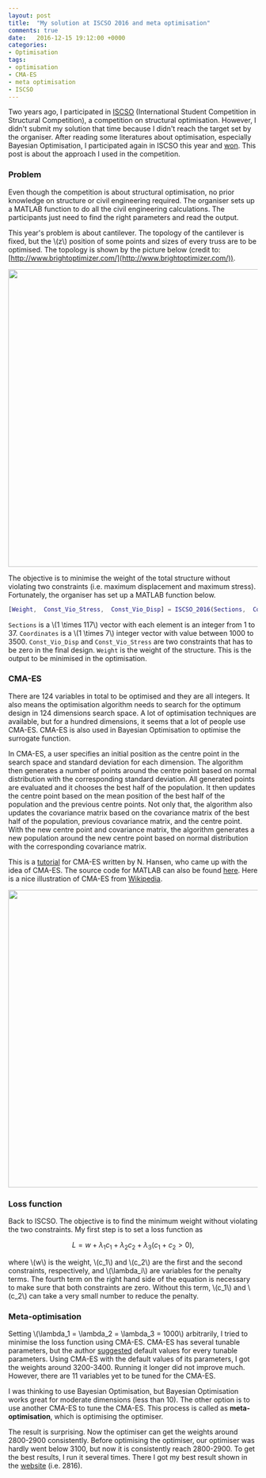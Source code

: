 ```yaml
---
layout: post
title:  "My solution at ISCSO 2016 and meta optimisation"
comments: true
date:   2016-12-15 19:12:00 +0000
categories:
- Optimisation
tags:
- optimisation
- CMA-ES
- meta optimisation
- ISCSO
---
```


Two years ago, I participated in [ISCSO](http://www.brightoptimizer.com/) (International Student Competition in Structural Competition),
a competition on structural optimisation.
However, I didn't submit my solution that time because I didn't reach the target set by the organiser.
After reading some literatures about optimisation, especially Bayesian Optimisation, I participated again in ISCSO this year and
[won](http://www.brightoptimizer.com/winner-of-iscso-2016/).
This post is about the approach I used in the competition.

### Problem

Even though the competition is about structural optimisation, no prior knowledge on structure or civil engineering required.
The organiser sets up a MATLAB function to do all the civil engineering calculations.
The participants just need to find the right parameters and read the output.

This year's problem is about cantilever. The topology of the cantilever is fixed, but the \\(z\\) position of some points and sizes of every truss are to be optimised.
The topology is shown by the picture below (credit to:[http://www.brightoptimizer.com/](http://www.brightoptimizer.com/)).

<a href="{{ site.baseurl }}/assets/iscso-problem.png"><img src="{{ site.baseurl }}/assets/iscso-problem.png" width="600"/></a>

The objective is to minimise the weight of the total structure without violating two constraints (i.e. maximum displacement and maximum stress).
Fortunately, the organiser has set up a MATLAB function below.

```matlab
[Weight,  Const_Vio_Stress,  Const_Vio_Disp] = ISCSO_2016(Sections,  Coordinates,  0);
```

`Sections` is a \\(1 \times 117\\) vector with each element is an integer from 1 to 37. 
`Coordinates` is a \\(1 \times 7\\) integer vector with value between 1000 to 3500.
`Const_Vio_Disp` and `Const_Vio_Stress` are two constraints that has to be zero in the final design.
`Weight` is the weight of the structure. This is the output to be minimised in the optimisation.

### CMA-ES

There are 124 variables in total to be optimised and they are all integers.
It also means the optimisation algorithm needs to search for the optimum design in 124 dimensions search space.
A lot of optimisation techniques are available, but for a hundred dimensions, it seems that a lot of people use CMA-ES.
CMA-ES is also used in Bayesian Optimisation to optimise the surrogate function.

In CMA-ES, a user specifies an initial position as the centre point in the search space and standard deviation for each dimension.
The algorithm then generates a number of points around the centre point based on normal distribution with the corresponding standard deviation.
All generated points are evaluated and it chooses the best half of the population.
It then updates the centre point based on the mean position of the best half of the population and the previous centre points.
Not only that, the algorithm also updates the covariance matrix based on the covariance matrix of the best half of the population, previous covariance matrix, and the centre point.
With the new centre point and covariance matrix, the algorithm generates a new population around the new centre point 
based on normal distribution with the corresponding covariance matrix.

This is a [tutorial](https://arxiv.org/pdf/1604.00772.pdf) for CMA-ES written by N. Hansen, who came up with the idea of CMA-ES.
The source code for MATLAB can also be found [here](https://www.lri.fr/~hansen/cmaes_inmatlab.html).
Here is a nice illustration of CMA-ES from [Wikipedia](https://en.wikipedia.org/wiki/CMA-ES).

<a href="{{ site.baseurl }}/assets/cma-es.png"><img src="{{ site.baseurl }}/assets/cma-es.png" width="600"/></a>

### Loss function

Back to ISCSO. The objective is to find the minimum weight without violating the two constraints.
My first step is to set a loss function as

$$
L = w + \lambda_1 c_1 + \lambda_2 c_2 + \lambda_3 (c_1 + c_2 > 0),
$$

where \\(w\\) is the weight, \\(c_1\\) and \\(c_2\\) are the first and the second constraints, respectively, and
\\(\lambda_i\\) are variables for the penalty terms.
The fourth term on the right hand side of the equation is necessary to make sure that both constraints are zero.
Without this term, \\(c_1\\) and \\(c_2\\) can take a very small number to reduce the penalty.

### Meta-optimisation

Setting \\(\lambda_1 = \lambda_2 = \lambda_3 = 1000\\) arbitrarily, I tried to minimise the loss function using CMA-ES.
CMA-ES has several tunable parameters, but the author [suggested](https://arxiv.org/pdf/1604.00772.pdf) default values for every tunable parameters.
Using CMA-ES with the default values of its parameters, I got the weights around 3200-3400.
Running it longer did not improve much.
However, there are 11 variables yet to be tuned for the CMA-ES.

I was thinking to use Bayesian Optimisation, but Bayesian Optimisation works great for moderate dimensions (less than 10).
The other option is to use another CMA-ES to tune the CMA-ES.
This process is called as **meta-optimisation**, which is optimising the optimiser.

The result is surprising. Now the optimiser can get the weights around 2800-2900 consistently.
Before optimising the optimiser, our optimiser was hardly went below 3100, but now it is consistently reach 2800-2900.
To get the best results, I run it several times.
There I got my best result shown in the [website](http://www.brightoptimizer.com/winner-of-iscso-2016/) (i.e. 2816).
